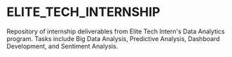# ELITE_TECH_INTERNSHIP
Repository of internship deliverables from Elite Tech Intern's Data Analytics program. Tasks include Big Data Analysis, Predictive Analysis, Dashboard Development, and Sentiment Analysis.

